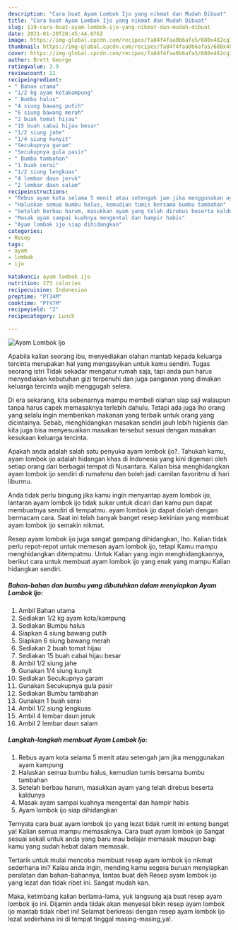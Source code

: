 ```yaml
---
description: "Cara buat Ayam Lombok Ijo yang nikmat dan Mudah Dibuat"
title: "Cara buat Ayam Lombok Ijo yang nikmat dan Mudah Dibuat"
slug: 119-cara-buat-ayam-lombok-ijo-yang-nikmat-dan-mudah-dibuat
date: 2021-01-20T20:45:44.076Z
image: https://img-global.cpcdn.com/recipes/fa84f4faa0b6afa5/680x482cq70/ayam-lombok-ijo-foto-resep-utama.jpg
thumbnail: https://img-global.cpcdn.com/recipes/fa84f4faa0b6afa5/680x482cq70/ayam-lombok-ijo-foto-resep-utama.jpg
cover: https://img-global.cpcdn.com/recipes/fa84f4faa0b6afa5/680x482cq70/ayam-lombok-ijo-foto-resep-utama.jpg
author: Brett George
ratingvalue: 3.9
reviewcount: 12
recipeingredient:
- " Bahan utama"
- "1/2 kg ayam kotakampung"
- " Bumbu halus"
- "4 siung bawang putih"
- "6 siung bawang merah"
- "2 buah tomat hijau"
- "15 buah cabai hijau besar"
- "1/2 siung jahe"
- "1/4 siung kunyit"
- "Secukupnya garam"
- "Secukupnya gula pasir"
- " Bumbu tambahan"
- "1 buah serai"
- "1/2 siung lengkuas"
- "4 lembar daun jeruk"
- "2 lembar daun salam"
recipeinstructions:
- "Rebus ayam kota selama 5 menit atau setengah jam jika menggunakan ayam kampung"
- "Haluskan semua bumbu halus, kemudian tumis bersama bumbu tambahan"
- "Setelah berbau harum, masukkan ayam yang telah direbus beserta kaldunya"
- "Masak ayam sampai kuahnya mengental dan hampir habis"
- "Ayam lombok ijo siap dihidangkan"
categories:
- Resep
tags:
- ayam
- lombok
- ijo

katakunci: ayam lombok ijo 
nutrition: 273 calories
recipecuisine: Indonesian
preptime: "PT34M"
cooktime: "PT47M"
recipeyield: "2"
recipecategory: Lunch

---
```



![Ayam Lombok Ijo](https://img-global.cpcdn.com/recipes/fa84f4faa0b6afa5/680x482cq70/ayam-lombok-ijo-foto-resep-utama.jpg)

Apabila kalian seorang ibu, menyediakan olahan mantab kepada keluarga tercinta merupakan hal yang mengasyikan untuk kamu sendiri. Tugas seorang istri Tidak sekadar mengatur rumah saja, tapi anda pun harus menyediakan kebutuhan gizi terpenuhi dan juga panganan yang dimakan keluarga tercinta wajib menggugah selera.

Di era  sekarang, kita sebenarnya mampu membeli olahan siap saji walaupun tanpa harus capek memasaknya terlebih dahulu. Tetapi ada juga lho orang yang selalu ingin memberikan makanan yang terbaik untuk orang yang dicintainya. Sebab, menghidangkan masakan sendiri jauh lebih higienis dan kita juga bisa menyesuaikan masakan tersebut sesuai dengan masakan kesukaan keluarga tercinta. 



Apakah anda adalah salah satu penyuka ayam lombok ijo?. Tahukah kamu, ayam lombok ijo adalah hidangan khas di Indonesia yang kini digemari oleh setiap orang dari berbagai tempat di Nusantara. Kalian bisa menghidangkan ayam lombok ijo sendiri di rumahmu dan boleh jadi camilan favoritmu di hari liburmu.

Anda tidak perlu bingung jika kamu ingin menyantap ayam lombok ijo, lantaran ayam lombok ijo tidak sukar untuk dicari dan kamu pun dapat membuatnya sendiri di tempatmu. ayam lombok ijo dapat diolah dengan bermacam cara. Saat ini telah banyak banget resep kekinian yang membuat ayam lombok ijo semakin nikmat.

Resep ayam lombok ijo juga sangat gampang dihidangkan, lho. Kalian tidak perlu repot-repot untuk memesan ayam lombok ijo, tetapi Kamu mampu menghidangkan ditempatmu. Untuk Kalian yang ingin menghidangkannya, berikut cara untuk membuat ayam lombok ijo yang enak yang mampu Kalian hidangkan sendiri.

<!--inarticleads1-->

##### Bahan-bahan dan bumbu yang dibutuhkan dalam menyiapkan Ayam Lombok Ijo:

1. Ambil  Bahan utama
1. Sediakan 1/2 kg ayam kota/kampung
1. Sediakan  Bumbu halus
1. Siapkan 4 siung bawang putih
1. Siapkan 6 siung bawang merah
1. Sediakan 2 buah tomat hijau
1. Sediakan 15 buah cabai hijau besar
1. Ambil 1/2 siung jahe
1. Gunakan 1/4 siung kunyit
1. Sediakan Secukupnya garam
1. Gunakan Secukupnya gula pasir
1. Sediakan  Bumbu tambahan
1. Gunakan 1 buah serai
1. Ambil 1/2 siung lengkuas
1. Ambil 4 lembar daun jeruk
1. Ambil 2 lembar daun salam




<!--inarticleads2-->

##### Langkah-langkah membuat Ayam Lombok Ijo:

1. Rebus ayam kota selama 5 menit atau setengah jam jika menggunakan ayam kampung
1. Haluskan semua bumbu halus, kemudian tumis bersama bumbu tambahan
1. Setelah berbau harum, masukkan ayam yang telah direbus beserta kaldunya
1. Masak ayam sampai kuahnya mengental dan hampir habis
1. Ayam lombok ijo siap dihidangkan




Ternyata cara buat ayam lombok ijo yang lezat tidak rumit ini enteng banget ya! Kalian semua mampu memasaknya. Cara buat ayam lombok ijo Sangat sesuai sekali untuk anda yang baru mau belajar memasak maupun bagi kamu yang sudah hebat dalam memasak.

Tertarik untuk mulai mencoba membuat resep ayam lombok ijo nikmat sederhana ini? Kalau anda ingin, mending kamu segera buruan menyiapkan peralatan dan bahan-bahannya, lantas buat deh Resep ayam lombok ijo yang lezat dan tidak ribet ini. Sangat mudah kan. 

Maka, ketimbang kalian berlama-lama, yuk langsung aja buat resep ayam lombok ijo ini. Dijamin anda tiidak akan menyesal bikin resep ayam lombok ijo mantab tidak ribet ini! Selamat berkreasi dengan resep ayam lombok ijo lezat sederhana ini di tempat tinggal masing-masing,ya!.


